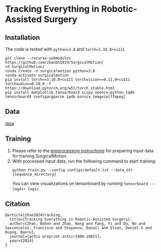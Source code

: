 # Tracking Everything in Robotic-Assisted Surgery

## Installation
The code is tested with `python=3.8` and `torch=1.10.0+cu111`

```
git clone --recurse-submodules https://github.com/zhanbh1019/SurgicalMotion/
cd SurgicalMotion/
conda create -n surgicalmotion python=3.8
conda activate surgicalmotion
pip install torch==1.10.0+cu111 torchvision==0.11.0+cu111 torchaudio==0.10.0 -f https://download.pytorch.org/whl/torch_stable.html
pip install matplotlib tensorboard scipy opencv-python tqdm tensorboardX configargparse ipdb kornia imageio[ffmpeg]
```
## Data
[data](https://drive.google.com/file/d/1jB-i2r0o9RZWTEh_sVQkSGoKL0YozrsL/view?usp=drive_link)
## Training
1. Please refer to the [preprocessing instructions](preprocessing/README.md) for preparing input data for training SurgicalMotion. 
2. With processed input data, run the following command to start training:
    ```
    python train.py --config configs/default.txt --data_dir {sequence_directory}
    ```
    You can view visualizations on tensorboard by running `tensorboard --logdir logs/`. 





## Citation
```
@article{zhan2024tracking,
  title={Tracking Everything in Robotic-Assisted Surgery},
  author={Zhan, Bohan and Zhao, Wang and Fang, Yi and Du, Bo and Vasconcelos, Francisco and Stoyanov, Danail and Elson, Daniel S and Huang, Baoru},
  journal={arXiv preprint arXiv:2409.19821},
  year={2024}
}

```
